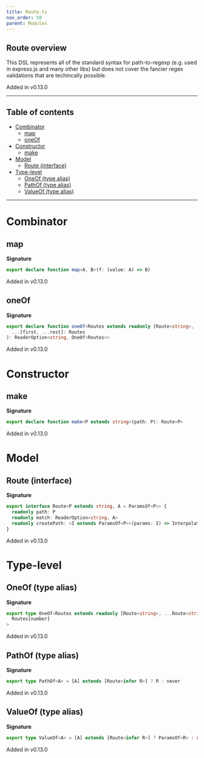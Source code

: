 ```yaml
---
title: Route.ts
nav_order: 58
parent: Modules
---
```


## Route overview

This DSL represents all of the standard syntax for path-to-regexp (e.g. used in express.js and many
other libs) but does not cover the fancier regex validations that are techincally possible.

Added in v0.13.0

---

<h2 class="text-delta">Table of contents</h2>

- [Combinator](#combinator)
  - [map](#map)
  - [oneOf](#oneof)
- [Constructor](#constructor)
  - [make](#make)
- [Model](#model)
  - [Route (interface)](#route-interface)
- [Type-level](#type-level)
  - [OneOf (type alias)](#oneof-type-alias)
  - [PathOf (type alias)](#pathof-type-alias)
  - [ValueOf (type alias)](#valueof-type-alias)

---

# Combinator

## map

**Signature**

```ts
export declare function map<A, B>(f: (value: A) => B)
```

Added in v0.13.0

## oneOf

**Signature**

```ts
export declare function oneOf<Routes extends readonly [Route<string>, ...Route<string>[]]>(
  ...[first, ...rest]: Routes
): ReaderOption<string, OneOf<Routes>>
```

Added in v0.13.0

# Constructor

## make

**Signature**

```ts
export declare function make<P extends string>(path: P): Route<P>
```

Added in v0.13.0

# Model

## Route (interface)

**Signature**

```ts
export interface Route<P extends string, A = ParamsOf<P>> {
  readonly path: P
  readonly match: ReaderOption<string, A>
  readonly createPath: <I extends ParamsOf<P>>(params: I) => Interpolate<P, I>
}
```

Added in v0.13.0

# Type-level

## OneOf (type alias)

**Signature**

```ts
export type OneOf<Routes extends readonly [Route<string>, ...Route<string>[]]> = ValueOf<
  Routes[number]
>
```

Added in v0.13.0

## PathOf (type alias)

**Signature**

```ts
export type PathOf<A> = [A] extends [Route<infer R>] ? R : never
```

Added in v0.13.0

## ValueOf (type alias)

**Signature**

```ts
export type ValueOf<A> = [A] extends [Route<infer R>] ? ParamsOf<R> : never
```

Added in v0.13.0
